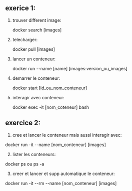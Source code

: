 ## exerice 1:

1) trouver different image:

    docker search [images]

2) telecharger:

    docker pull [images]

3) lancer un conteneur: 

    docker run --name [name] [images:version_ou_images]

4) demarrer le conteneur:

    docker start [id_ou_nom_conteneur]

5) interagir avec conteneur: 

    docker exec -it [nom_coteneur] bash




## exercice 2:

1) cree et lancer le conteneur mais aussi interagir avec:

docker run -it --name [nom_conteneur] [images] 

2) lister les conteneurs:

docker ps ou ps -a

3) creer et lancer et supp automatique le conteneur:

docker run -it --rm --name [nom_conteneur] [images]

